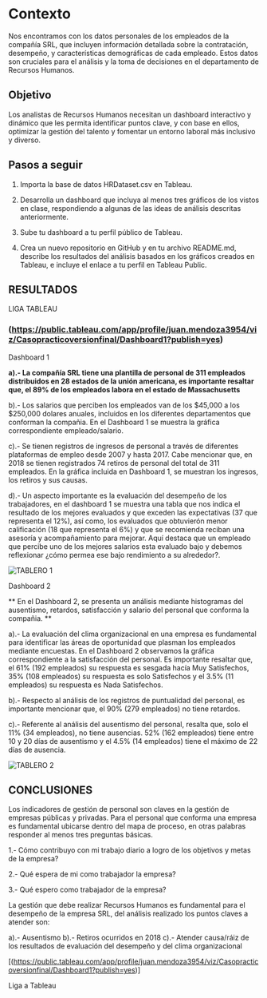 # Contexto

Nos encontramos con los datos personales de los empleados de la compañía SRL, que incluyen información detallada sobre la contratación, desempeño, y características demográficas de cada empleado. Estos datos son cruciales para el análisis y la toma de decisiones en el departamento de Recursos Humanos.

## Objetivo

Los analistas de Recursos Humanos necesitan un dashboard interactivo y dinámico que les permita identificar puntos clave, y con base en ellos, optimizar la gestión del talento y fomentar un entorno laboral más inclusivo y diverso.

## Pasos a seguir

1. Importa la base de datos HRDataset.csv en Tableau.

  
2. Desarrolla un dashboard que incluya al menos tres gráficos de los vistos en clase,
respondiendo a algunas de las ideas de análisis descritas anteriormente.


3. Sube tu dashboard a tu perfil público de Tableau.

  
4. Crea un nuevo repositorio en GitHub y en tu archivo README.md, describe los
resultados del análisis basados en los gráficos creados en Tableau, e incluye el enlace a tu perfil en Tableau Public.


## RESULTADOS 

LIGA TABLEAU

### (https://public.tableau.com/app/profile/juan.mendoza3954/viz/Casopracticoversionfinal/Dashboard1?publish=yes)

Dashboard 1

**a).- La compañía SRL tiene una plantilla de personal de 311 empleados distribuidos en 28 estados de la unión americana, es importante resaltar que, el 89% de los empleados labora en el estado de Massachusetts**

b).- Los salarios que perciben los empleados van de los $45,000 a los $250,000 dolares anuales, incluidos en los diferentes departamentos que conforman la compañia. En el Dashboard 1 se muestra la gráfica correspondiente empleado/salario.

c).- Se tienen registros de ingresos de personal a través de diferentes plataformas de empleo desde 2007 y hasta 2017. Cabe mencionar que, en 2018 se tienen registrados 74 retiros de personal del total de 311 empleados. En la gráfica incluida en Dashboard 1, se muestran los ingresos, los retiros y sus causas.

d).- Un aspecto importante  es la evaluación del desempeño de los trabajadores, en el dashboard 1 se muestra una tabla que nos indica el resultado de los mejores evaluados y que exceden las expectativas (37 que representa el 12%), así como, los evaluados que obtuvierón menor calificación (18 que representa el 6%) y que se recomienda reciban una asesoría y acompañamiento para mejorar. Aquí destaca que un empleado que percibe uno de los mejores salarios esta evaluado bajo y debemos reflexionar ¿cómo permea ese bajo rendimiento a su alrededor?.



![TABLERO 1](https://github.com/user-attachments/assets/a86d9322-9598-4a14-8163-c3fd96930bff)



Dashboard 2


** En el Dashboard 2, se presenta un análisis mediante histogramas del ausentismo, retardos, satisfacción y salario del personal que conforma la compañia. **

a).- La evaluación del clima organizacional en una empresa es fundamental para identificar las áreas de oportunidad que plasman los empleados mediante encuestas. En el Dashboard 2 observamos la gráfica correspondiente a la satisfacción del personal. Es importante resaltar que, el 61% (192 empleados) su respuesta es sesgada hacía Muy Satisfechos, 35% (108 empleados) su respuesta es solo Satisfechos y el 3.5% (11 empleados) su respuesta es Nada Satisfechos.

b).- Respecto al análisis de los registros de puntualidad del personal, es importante mencionar que, el 90% (279 empleados) no tiene retardos.

c).- Referente al análisis del ausentismo del personal, resalta que, solo el 11% (34 empleados), no tiene ausencias. 52% (162 empleados) tiene entre 10 y 20 días de ausentismo y el 4.5% (14 empleados) tiene el máximo de 22 días de ausencia.


![TABLERO 2](https://github.com/user-attachments/assets/48cacae2-df1a-4eea-a6a9-a9b3c07f71c4)

## CONCLUSIONES

Los indicadores de gestión de personal son claves en la gestión de empresas públicas y privadas. Para el personal que conforma una empresa es fundamental ubicarse dentro del mapa de proceso, en otras palabras responder al menos tres preguntas básicas.

1.- Cómo contribuyo con mi trabajo diario a logro de los objetivos y metas de la empresa?

2.- Qué espera de mi como trabajador la empresa?

3.- Qué espero como trabajador de la empresa?


La gestión que debe realizar Recursos Humanos es fundamental para el desempeño de la empresa SRL, del análisis realizado los puntos claves a atender son:

a).- Ausentismo
b).- Retiros ocurridos en 2018
c).- Atender causa/ráiz de los resultados de evaluación del desempeño y del clima organizacional


[(https://public.tableau.com/app/profile/juan.mendoza3954/viz/Casopracticoversionfinal/Dashboard1?publish=yes)]

Liga a Tableau

